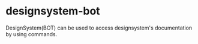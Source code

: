 # designsystem-bot
DesignSystem(BOT) can be used to access designsystem's documentation by using commands.
